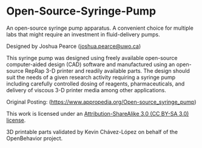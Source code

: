 # Open-Source-Syringe-Pump

An open-source syringe pump apparatus. A convenient choice for multiple labs that might require an investment in fluid-delivery pumps.

Designed by Joshua Pearce (joshua.pearce@uwo.ca)

This syringe pump was designed using freely available open-source computer-aided design (CAD) software and manufactured using an open-source RepRap 3-D printer and readily available parts. The design should suit the needs of a given research activity requiring a syringe pump including carefully controlled dosing of reagents, pharmaceuticals, and delivery of viscous 3-D printer media among other applications.

Original Posting: (https://www.appropedia.org/Open-source_syringe_pump)

This work is licensed under an [Attribution-ShareAlike 3.0 (CC BY-SA 3.0) license](https://creativecommons.org/licenses/by-sa/3.0/deed.en_US).

3D printable parts validated by Kevin Chávez-López on behalf of the OpenBehavior project.
